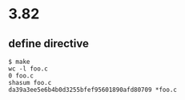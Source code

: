 # 3.82

## define directive

```
$ make
wc -l foo.c
0 foo.c
shasum foo.c
da39a3ee5e6b4b0d3255bfef95601890afd80709 *foo.c

```